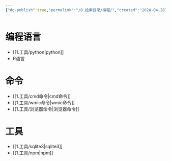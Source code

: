 ```yaml
---
{"dg-publish":true,"permalink":"/0.检索目录/编程/","created":"2024-04-28T20:03:34.993+08:00"}
---
```



# 编程语言
- [[1.工具/python\|python]]
- R语言

# 命令
- [[1.工具/cmd命令\|cmd命令]]
- [[1.工具/wmic命令\|wmic命令]]
- [[1.工具/浏览器命令\|浏览器命令]]

# 工具
- [[1.工具/sqlite3\|sqlite3]]
- [[1.工具/npm\|npm]]
